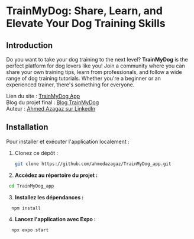# TrainMyDog: Share, Learn, and Elevate Your Dog Training Skills

## Introduction

Do you want to take your dog training to the next level? **TrainMyDog** is the perfect platform for dog lovers like you! Join a community where you can share your own training tips, learn from professionals, and follow a wide range of dog training tutorials. Whether you're a beginner or an experienced trainer, there's something for everyone.

Lien du site : [TrainMyDog App](https://trainmydog.framer.website)  
Blog du projet final : [Blog TrainMyDog](https://medium.com/mon-blog/trainmydog-project)  
Auteur : [Ahmed Azagaz sur LinkedIn](https://www.linkedin.com/in/ahmed-azagaz-0678b7281/)

## Installation

Pour installer et exécuter l'application localement :

1. Clonez ce dépôt :

   ```bash
   git clone https://github.com/ahmedazagaz/TrainMyDog_app.git

2. **Accédez au répertoire du projet :**
      
 ```bash
  cd TrainMyDog_app
  ```
3. **Installez les dépendances :**

 ```bash
   npm install
 ```
4. **Lancez l'application avec Expo :**

 ```bash
   npx expo start
 ```